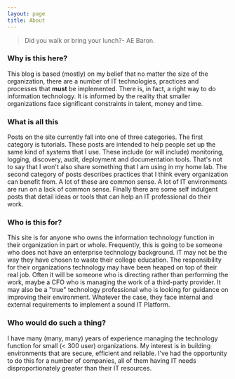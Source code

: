 ```yaml
---
layout: page
title: About
---
```


> Did you walk or bring your lunch?- AE Baron.

### Why is this here?
This blog is based (mostly) on my belief that no matter the size of the organization, there are a number of IT technologies, practices and processes that **must** be implemented.  There is, in fact, a right way to do information technology.  It is informed by the reality that smaller organizations face significant constraints in talent, money and time.

### What is all this
Posts on the site currently fall into one of three categories.  The first category is tutorials.  These posts are intended to help people set up the same kind of systems that I use.  These include (or will include) monitoring, logging, discovery, audit, deployment and documentation tools.  That's not to say that I won't also share something that I am using in my home lab.  The second category of posts describes practices that I think every organization can benefit from.  A lot of these are common sense.  A lot of IT environments are run on a lack of common sense.  Finally there are some self indulgent posts that detail ideas or tools that can help an IT professional do their work.

### Who is this for?
This site is for anyone who owns the information technology function in their organization in part or whole.  Frequently, this is going to be someone who does not have an enterprise technology background.  IT may not be the way they have chosen to waste their college education.  The responsibility for their organizations technology may have been heaped on top of their real job.  Often it will be someone who is directing rather than performing the work, maybe a CFO who is managing the work of a third-party provider.  It may also be a "true" technology professional who is looking for guidance on improving their environment.  Whatever the case, they face internal and external requirements to implement a sound IT Platform.

### Who would do such a thing?
I have many (many, many) years of experience managing the technology function for small (< 300 user) organizations.  My interest is in building environments that are secure, efficient and reliable.  I've had the opportunity to do this for a number of companies, all of them having IT needs disproportionately greater than their IT resources.
